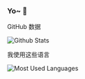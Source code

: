 ### Yo~ 👋

GitHub 数据

![Github Stats](https://github-readme-stats.vercel.app/api?username=Purple-CSGO&show_icons=true&theme=dark&count_private=true)

我使用这些语言

![Most Used Languages](https://github-readme-stats.vercel.app/api/top-langs/?username=Purple-CSGO&theme=dark&layout=compact)
